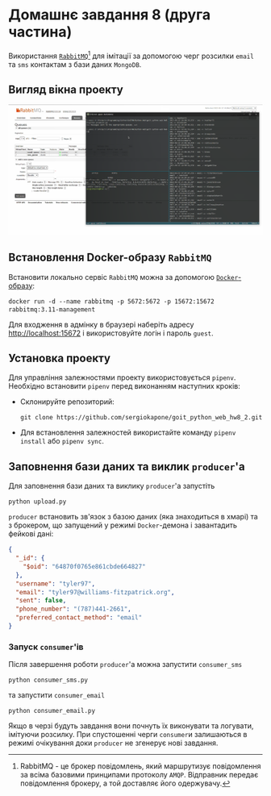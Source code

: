 # Домашнє завдання 8 (друга частина)

Використання [`RabbitMQ`](https://www.rabbitmq.com/)[^1] для імітації за допомогою черг розсилки `email` та `sms` контактам з бази даних `MongoDB`.

[^1]: RabbitMQ - це брокер повідомлень, який маршрутизує повідомлення за всіма базовими принципами протоколу `AMQP`. Відправник передає повідомлення брокеру, а той доставляє його одержувачу.

## Вигляд вікна проекту

![Вигляд програми](./pictures/view.png)

## Встановлення Docker-образу `RabbitMQ`

Встановити локально сервіс `RabbitMQ` можна за допомогою [`Docker`-образу](https://hub.docker.com/_/rabbitmq):

```shell
docker run -d --name rabbitmq -p 5672:5672 -p 15672:15672 rabbitmq:3.11-management
```

Для входження в адмінку в браузері наберіть адресу [http://localhost:15672](http://localhost:15672/) і використовуйте логін і пароль `guest`.

## Установка проекту

Для управління залежностями проекту використовується `pipenv`. Необхідно встановити `pipenv` перед виконанням наступних кроків:

- Склонируйте репозиторий:

  ```shell
  git clone https://github.com/sergiokapone/goit_python_web_hw8_2.git
  ```

- Для встановлення залежностей використайте команду `pipenv install` або `pipenv sync`.

## Заповнення бази даних та виклик `producer`'а

Для заповнення бази даних та виклику `producer`'а запустіть

```shell
python upload.py
```

`producer` встановить зв'язок з базою даних (яка знаходиться в хмарі) та з брокером, що запущений у режимі `Docker`-демона і завантадить фейкові дані:

```json
{
  "_id": {
    "$oid": "64870f0765e861cbde664827"
  },
  "username": "tyler97",
  "email": "tyler97@williams-fitzpatrick.org",
  "sent": false,
  "phone_number": "(787)441-2661",
  "preferred_contact_method": "email"
}
```

### Запуск `consumer`'ів

Після завершення роботи `producer`'а можна запустити `consumer_sms`

```shell
python consumer_sms.py
```

та запустити `consumer_email`

```shell
python consumer_email.py
```

Якщо в черзі будуть завдання вони почнуть їх виконувати та логувати, імітуючи розсилку. При спустошенні черги `consumer`и залишаються в режимі очікування доки `producer` не згенерує нові завдання.
